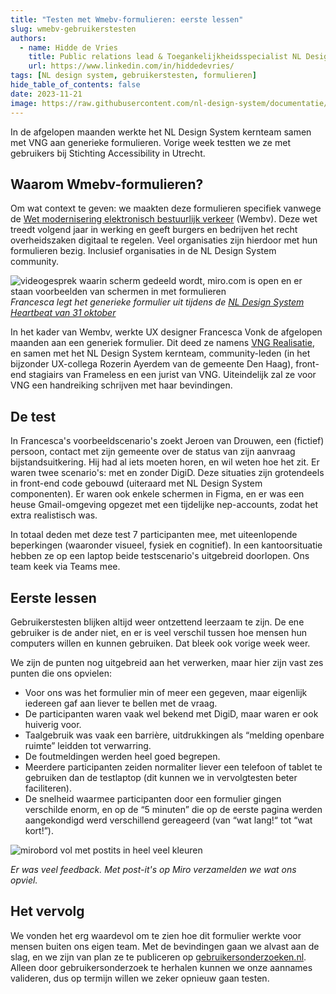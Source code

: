 ```yaml
---
title: "Testen met Wmebv-formulieren: eerste lessen"
slug: wmebv-gebruikerstesten
authors:
  - name: Hidde de Vries
    title: Public relations lead & Toegankelijkheidsspecialist NL Design System
    url: https://www.linkedin.com/in/hiddedevries/
tags: [NL design system, gebruikerstesten, formulieren]
hide_table_of_contents: false
date: 2023-11-21
image: https://raw.githubusercontent.com/nl-design-system/documentatie/assets/postits.png
---
```


In de afgelopen maanden werkte het NL Design System kernteam samen met VNG aan generieke formulieren. Vorige week testten we ze met gebruikers bij Stichting Accessibility in Utrecht.

## Waarom Wmebv-formulieren?

Om wat context te geven: we maakten deze formulieren specifiek vanwege de [Wet modernisering elektronisch bestuurlijk verkeer](https://www.digitaleoverheid.nl/overzicht-van-alle-onderwerpen/wetgeving/wet-modernisering-elektronisch-bestuurlijk-verkeer/) (Wembv). Deze wet treedt volgend jaar in werking en geeft burgers en bedrijven het recht overheidszaken digitaal te regelen. Veel organisaties zijn hierdoor met hun formulieren bezig. Inclusief organisaties in de NL Design System community.

![videogesprek waarin scherm gedeeld wordt, miro.com is open en er staan voorbeelden van schermen in met formulieren](https://raw.githubusercontent.com/nl-design-system/documentatie/assets/generiek-formulier-heartbeat.png)
_Francesca legt het generieke formulier uit tijdens de [NL Design System Heartbeat van 31 oktober](https://www.youtube.com/watch?v=lcG9DFG4NgQ)_

In het kader van Wembv, werkte UX designer Francesca Vonk de afgelopen maanden aan een generiek formulier. Dit deed ze namens [VNG Realisatie](https://vng.nl/artikelen/vng-realisatie), en samen met het NL Design System kernteam, community-leden (in het bijzonder UX-collega Rozerin Ayerdem van de gemeente Den Haag), front-end stagiairs van Frameless en een jurist van VNG. Uiteindelijk zal ze voor VNG een handreiking schrijven met haar bevindingen.

## De test

In Francesca's voorbeeldscenario's zoekt Jeroen van Drouwen, een (fictief) persoon, contact met zijn gemeente over de status van zijn aanvraag bijstandsuitkering. Hij had al iets moeten horen, en wil weten hoe het zit. Er waren twee scenario's: met en zonder DigiD. Deze situaties zijn grotendeels in front-end code gebouwd (uiteraard met NL Design System componenten). Er waren ook enkele schermen in Figma, en er was een heuse Gmail-omgeving opgezet met een tijdelijke nep-accounts, zodat het extra realistisch was.

In totaal deden met deze test 7 participanten mee, met uiteenlopende beperkingen (waaronder visueel, fysiek en cognitief). In een kantoorsituatie hebben ze op een laptop beide testscenario's uitgebreid doorlopen. Ons team keek via Teams mee.

## Eerste lessen

Gebruikerstesten blijken altijd weer ontzettend leerzaam te zijn. De ene gebruiker is de ander niet, en er is veel verschil tussen hoe mensen hun computers willen en kunnen gebruiken. Dat bleek ook vorige week weer.

We zijn de punten nog uitgebreid aan het verwerken, maar hier zijn vast zes punten die ons opvielen:

- Voor ons was het formulier min of meer een gegeven, maar eigenlijk iedereen gaf aan liever te bellen met de vraag.
- De participanten waren vaak wel bekend met DigiD, maar waren er ook huiverig voor.
- Taalgebruik was vaak een barrière, uitdrukkingen als “melding openbare ruimte” leidden tot verwarring.
- De foutmeldingen werden heel goed begrepen.
- Meerdere participanten zeiden normaliter liever een telefoon of tablet te gebruiken dan de testlaptop (dit kunnen we in vervolgtesten beter faciliteren).
- De snelheid waarmee participanten door een formulier gingen verschilde enorm, en op de “5 minuten” die op de eerste pagina werden aangekondigd werd verschillend gereageerd (van “wat lang!“ tot “wat kort!”).

![mirobord vol met postits in heel veel kleuren](https://raw.githubusercontent.com/nl-design-system/documentatie/assets/postits.png)

_Er was veel feedback. Met post-it's op Miro verzamelden we wat ons opviel._

## Het vervolg

We vonden het erg waardevol om te zien hoe dit formulier werkte voor mensen buiten ons eigen team. Met de bevindingen gaan we alvast aan de slag, en we zijn van plan ze te publiceren op [gebruikersonderzoeken.nl](http://gebruikersonderzoeken.nl/). Alleen door gebruikersonderzoek te herhalen kunnen we onze aannames valideren, dus op termijn willen we zeker opnieuw gaan testen.
